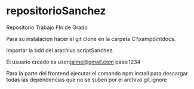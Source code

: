 # repositorioSanchez
Repositorio Trabajo FIn de Grado

Para su instalacion hacer el git clone en la carpeta C:\xampp\htdocs.

Importar la bdd del arachivo scriptSanchez.

El usuario creado es user:jaime@gmail.com pass:1234

Para la parte del frontend ejecutar el comando npm install para descargar todas las dependencias que no se suben por el archivo git.ignore
